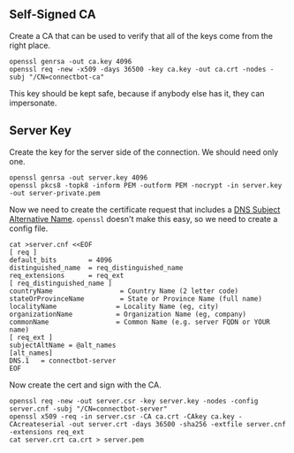 ## Self-Signed CA

Create a CA that can be used to verify that all of the keys come from the right place.

```
openssl genrsa -out ca.key 4096
openssl req -new -x509 -days 36500 -key ca.key -out ca.crt -nodes -subj "/CN=connectbot-ca"
```

This key should be kept safe, because if anybody else has it, they can impersonate.


## Server Key

Create the key for the server side of the connection. We should need only one.

```
openssl genrsa -out server.key 4096
openssl pkcs8 -topk8 -inform PEM -outform PEM -nocrypt -in server.key -out server-private.pem
```

Now we need to create the certificate request that includes a [DNS Subject
Alternative Name][dnsalt]. `openssl` doesn't make this easy, so we need to
create a config file.

```
cat >server.cnf <<EOF
[ req ]
default_bits        = 4096
distinguished_name  = req_distinguished_name
req_extensions      = req_ext
[ req_distinguished_name ]
countryName                 = Country Name (2 letter code)
stateOrProvinceName         = State or Province Name (full name)
localityName               = Locality Name (eg, city)
organizationName           = Organization Name (eg, company)
commonName                 = Common Name (e.g. server FQDN or YOUR name)
[ req_ext ]
subjectAltName = @alt_names
[alt_names]
DNS.1   = connectbot-server
EOF
```

Now create the cert and sign with the CA.

```
openssl req -new -out server.csr -key server.key -nodes -config server.cnf -subj "/CN=connectbot-server"
openssl x509 -req -in server.csr -CA ca.crt -CAkey ca.key -CAcreateserial -out server.crt -days 36500 -sha256 -extfile server.cnf -extensions req_ext
cat server.crt ca.crt > server.pem
```

[dnsalt]: https://support.dnsimple.com/articles/what-is-common-name/#common-name-vs-subject-alternative-name
